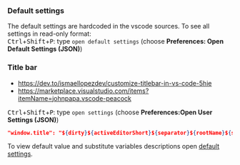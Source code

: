 ### Default settings

The default settings are hardcoded in the vscode sources. To see all settings in read-only format:<br>
<kbd>Ctrl</kbd>+<kbd>Shift</kbd>+<kbd>P</kbd>: type `open default settings` (choose **Preferences: Open Default Settings (JSON)**)

### Title bar
* https://dev.to/ismaellopezdev/customize-titlebar-in-vs-code-5hie
* https://marketplace.visualstudio.com/items?itemName=johnpapa.vscode-peacock

<kbd>Ctrl</kbd>+<kbd>Shift</kbd>+<kbd>P</kbd>: type `open settings` (choose **Preferences:Open User Settings (JSON)**)
```json
"window.title": "${dirty}${activeEditorShort}${separator}${rootName}${separator}${profileName}${separator}${appName}"
```
To view default value and substitute variables descriptions open [default settings](#default-settings).
